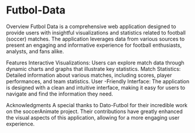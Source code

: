 # Futbol-Data

Overview
Futbol Data is a comprehensive web application designed to provide users with insightful visualizations and statistics related to football (soccer) matches. The application leverages data from various sources to present an engaging and informative experience for football enthusiasts, analysts, and fans alike.

Features
Interactive Visualizations: Users can explore match data through dynamic charts and graphs that illustrate key statistics.
Match Statistics: Detailed information about various matches, including scores, player performances, and team statistics.
User -Friendly Interface: The application is designed with a clean and intuitive interface, making it easy for users to navigate and find the information they need.

Acknowledgments
A special thanks to Dato-Futbol for their incredible work on the soccerAnimate project. Their contributions have greatly enhanced the visual aspects of this application, allowing for a more engaging user experience.

